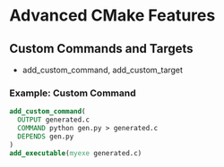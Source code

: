# Advanced CMake Features

## Custom Commands and Targets
- add_custom_command, add_custom_target

### Example: Custom Command
```cmake
add_custom_command(
  OUTPUT generated.c
  COMMAND python gen.py > generated.c
  DEPENDS gen.py
)
add_executable(myexe generated.c)
```
